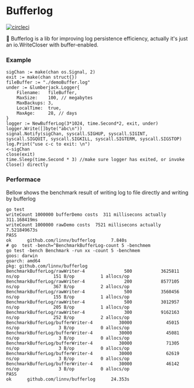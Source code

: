 # Bufferlog

<a href="https://circleci.com/gh/linnv/bufferlog">
<img src="https://circleci.com/gh/linnv/bufferlog.svg?style=shield" alt="circleci">
</a>

👾 Bufferlog is a lib for improving log persistence efficiency, actually it's just an io.WriteCloser with buffer-enabled.

### Example

```
sigChan := make(chan os.Signal, 2)
exit := make(chan struct{})
fileBuffer := "./demoBuffer.log"
under := &lumberjack.Logger{
	Filename:   fileBuffer,
	MaxSize:    100, // megabytes
	MaxBackups: 3,
	LocalTime:  true,
	MaxAge:     28, // days
}
logger := NewBufferLog(3*1024, time.Second*2, exit, under)
logger.Write([]byte("abc\n"))
signal.Notify(sigChan, syscall.SIGHUP, syscall.SIGINT, syscall.SIGQUIT, syscall.SIGKILL, syscall.SIGTERM, syscall.SIGSTOP)
log.Print("use c-c to exit: \n")
<-sigChan
close(exit)
time.Sleep(time.Second * 3) //make sure logger has exited, or invoke Close() directly
```

### Performace

Bellow shows the benchmark result of writing log to file directly and writing by bufferlog

```
go test
writeCount 1000000 bufferDemo costs  311 millisecons actually 311.168419ms
writeCount 1000000 rawDemo costs  7521 millisecons actually 7.521849673s
PASS
ok      github.com/linnv/bufferlog      7.840s
# go  test -bench=^BenchmarkBufferLog-count 5 -benchmem
go test -bench Benchmark -run xx -count 5 -benchmem
goos: darwin
goarch: amd64
pkg: github.com/linnv/bufferlog
BenchmarkBufferLog/rawWriter-4               500           3625811 ns/op             151 B/op          1 allocs/op
BenchmarkBufferLog/rawWriter-4               200           8577105 ns/op             367 B/op          2 allocs/op
BenchmarkBufferLog/rawWriter-4               500           3560456 ns/op             155 B/op          1 allocs/op
BenchmarkBufferLog/rawWriter-4               500           3012957 ns/op             205 B/op          1 allocs/op
BenchmarkBufferLog/rawWriter-4               300           9162163 ns/op             252 B/op          2 allocs/op
BenchmarkBufferLog/bufferWriter-4          30000             45015 ns/op               3 B/op          0 allocs/op
BenchmarkBufferLog/bufferWriter-4          30000             45081 ns/op               3 B/op          0 allocs/op
BenchmarkBufferLog/bufferWriter-4          30000             71305 ns/op               3 B/op          0 allocs/op
BenchmarkBufferLog/bufferWriter-4          30000             62619 ns/op               3 B/op          0 allocs/op
BenchmarkBufferLog/bufferWriter-4          30000             46142 ns/op               3 B/op          0 allocs/op
PASS
ok      github.com/linnv/bufferlog      24.353s
```
